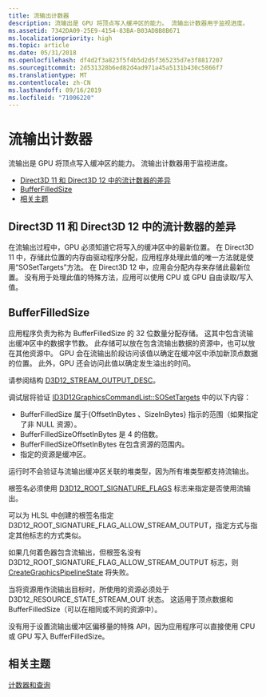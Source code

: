 ```yaml
---
title: 流输出计数器
description: 流输出是 GPU 将顶点写入缓冲区的能力。 流输出计数器用于监视进度。
ms.assetid: 7342DA09-25E9-4154-83BA-B03ADBB8B671
ms.localizationpriority: high
ms.topic: article
ms.date: 05/31/2018
ms.openlocfilehash: df4d2f3a823f5f4b5d2d5f365235d7e3f8817207
ms.sourcegitcommit: 2d531328b6ed82d4ad971a45a5131b430c5866f7
ms.translationtype: MT
ms.contentlocale: zh-CN
ms.lasthandoff: 09/16/2019
ms.locfileid: "71006220"
---
```

# <a name="stream-output-counters"></a>流输出计数器

流输出是 GPU 将顶点写入缓冲区的能力。 流输出计数器用于监视进度。

-   [Direct3D 11 和 Direct3D 12 中的流计数器的差异](#differences-in-stream-counters-from-direct3d-11-to-direct3d-12)
-   [BufferFilledSize](#bufferfilledsize)
-   [相关主题](#related-topics)

## <a name="differences-in-stream-counters-from-direct3d-11-to-direct3d-12"></a>Direct3D 11 和 Direct3D 12 中的流计数器的差异

在流输出过程中，GPU 必须知道它将写入的缓冲区中的最新位置。 在 Direct3D 11 中，存储此位置的内存由驱动程序分配，应用程序处理此值的唯一方法就是使用“SOSetTargets”方法。 在 Direct3D 12 中，应用会分配内存来存储此最新位置。 没有用于处理此值的特殊方法，应用可以使用 CPU 或 GPU 自由读取/写入值。

## <a name="bufferfilledsize"></a>BufferFilledSize

应用程序负责为称为 BufferFilledSize 的 32 位数量分配存储。 这其中包含流输出缓冲区中的数据字节数。 此存储可以放在包含流输出数据的资源中，也可以放在其他资源中。 GPU 会在流输出阶段访问该值以确定在缓冲区中添加新顶点数据的位置。 此外，GPU 还会访问此值以确定发生溢出的时间。

请参阅结构 [D3D12\_STREAM\_OUTPUT\_DESC](/windows/desktop/api/d3d12/ns-d3d12-d3d12_stream_output_desc)。

调试层将验证 [ID3D12GraphicsCommandList::SOSetTargets](/windows/desktop/api/d3d12/nf-d3d12-id3d12graphicscommandlist-sosettargets) 中的以下内容：

-   BufferFilledSize 属于{OffsetInBytes 、SizeInBytes} 指示的范围（如果指定了非 NULL 资源）。
-   BufferFilledSizeOffsetInBytes 是 4 的倍数。
-   BufferFilledSizeOffsetInBytes 在包含资源的范围内。
-   指定的资源是缓冲区。

运行时不会验证与流输出缓冲区关联的堆类型，因为所有堆类型都支持流输出。

根签名必须使用 [D3D12\_ROOT\_SIGNATURE\_FLAGS](/windows/desktop/api/d3d12/ne-d3d12-d3d12_root_signature_flags) 标志来指定是否使用流输出。

可以为 HLSL 中创建的根签名指定 D3D12\_ROOT\_SIGNATURE\_FLAG\_ALLOW\_STREAM\_OUTPUT，指定方式与指定其他标志的方式类似。

如果几何着色器包含流输出，但根签名没有 D3D12\_ROOT\_SIGNATURE\_FLAG\_ALLOW\_STREAM\_OUTPUT 标志，则 [CreateGraphicsPipelineState](/windows/desktop/api/d3d12/nf-d3d12-id3d12device-creategraphicspipelinestate) 将失败。

当将资源用作流输出目标时，所使用的资源必须处于 D3D12\_RESOURCE\_STATE\_STREAM\_OUT 状态。 这适用于顶点数据和 BufferFilledSize（可以在相同或不同的资源中）。

没有用于设置流输出缓冲区偏移量的特殊 API，因为应用程序可以直接使用 CPU 或 GPU 写入 BufferFilledSize。

## <a name="related-topics"></a>相关主题

<dl> <dt>

[计数器和查询](counters-and-queries.md)
</dt> </dl>

 

 





